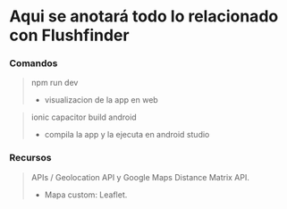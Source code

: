 # Aqui se anotará todo lo relacionado con Flushfinder <br/>

### Comandos
>npm run dev <br/>
> - visualizacion de la app en web

> ionic capacitor build android <br/>
> - compila la app y la ejecuta en android studio


### Recursos
> APIs / Geolocation API y Google Maps Distance Matrix API. 
> * Mapa custom: Leaflet.<br/>
